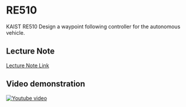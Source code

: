 # RE510
KAIST RE510 Design a waypoint following controller for the autonomous vehicle.

## Lecture Note
[Lecture Note Link](https://www.dropbox.com/s/jso1cbre44o0x6y/%5BRE510%5D_Waypoint_Following_Control.pdf?dl=0)

## Video demonstration
[![Youtube video](https://www.youtube.com/watch?v=__jTwuCmPd0/0.jpg)](https://www.youtube.com/watch?v=__jTwuCmPd0)
